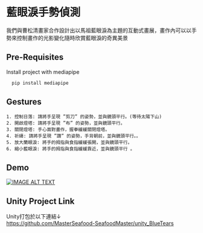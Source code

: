 
# 藍眼淚手勢偵測

我們與曹松清畫家合作設計出以馬祖藍眼淚為主題的互動式畫展，畫作內可以以手勢來控制畫作的光影變化隨時欣賞藍眼淚的奇異美景


## Pre-Requisites

Install project with mediapipe

```bash
  pip install mediapipe
```


## Gestures
    1. 控制日落: 請將手呈現 ”剪刀” 的姿勢，並與鏡頭平行。(等待太陽下山)
    2. 開啟燈塔: 請將手呈現 ”布” 的姿勢，並與鏡頭平行。
    3. 關閉燈塔: 手心面對畫作，握拳緩緩關閉燈塔。
    4. 祈禱: 請將手呈現 ”讚” 的姿勢，手背朝前，並與鏡頭平行。。
    5. 放大蘭眼淚: 將手的拇指與食指緩緩張開，並與鏡頭平行。
    6. 縮小藍眼淚: 將手的拇指與食指緩緩靠近，並與鏡頭平行 。
## Demo
[![IMAGE ALT TEXT](http://img.youtube.com/vi/FBhia4bdPUk/0.jpg)](https://www.youtube.com/watch?v=FBhia4bdPUk)


## Unity Project Link
Unity打包於以下連結↓\
https://github.com/MasterSeafood-SeafoodMaster/unity_BlueTears
